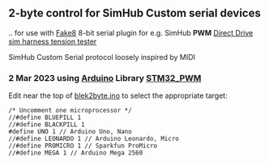 ## 2-byte control for SimHub Custom serial devices

.. for use with [Fake8](https://github.com/blekenbleu/Fake8) 8-bit serial plugin for e.g. 
 SimHub **PWM** [Direct Drive sim harness tension tester](https://github.com/blekenbleu/Direct-Drive-harness-tension-tester)

SimHub Custom Serial protocol loosely inspired by MIDI

### 2 Mar 2023 using [Arduino](https://reference.arduino.cc/reference/en/libraries/stm32_pwm/) Library [STM32_PWM](https://github.com/khoih-prog/STM32_PWM)  

Edit near the top of [blek2byte.ino](blek2char.ino) to select the appropriate target:
```
/* Uncomment one microprocessor */
//#define BLUEPILL 1
//#define BLACKPILL 1
#define UNO 1 // Arduino Uno, Nano
//#define LEONARDO 1 // Arduino Leonardo, Micro
//#define PROMICRO 1 // Sparkfun ProMicro
//#define MEGA 1 // Arduino Mega 2560 
```

